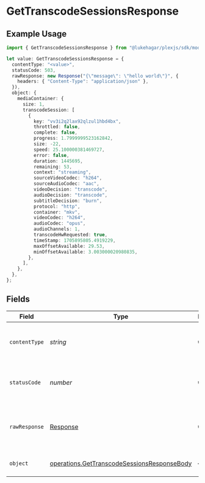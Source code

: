 # GetTranscodeSessionsResponse

## Example Usage

```typescript
import { GetTranscodeSessionsResponse } from "@lukehagar/plexjs/sdk/models/operations";

let value: GetTranscodeSessionsResponse = {
  contentType: "<value>",
  statusCode: 503,
  rawResponse: new Response("{\"message\": \"hello world\"}", {
    headers: { "Content-Type": "application/json" },
  }),
  object: {
    mediaContainer: {
      size: 1,
      transcodeSession: [
        {
          key: "vv3i2q2lax92qlzul1hbd4bx",
          throttled: false,
          complete: false,
          progress: 1.7999999523162842,
          size: -22,
          speed: 25.100000381469727,
          error: false,
          duration: 1445695,
          remaining: 53,
          context: "streaming",
          sourceVideoCodec: "h264",
          sourceAudioCodec: "aac",
          videoDecision: "transcode",
          audioDecision: "transcode",
          subtitleDecision: "burn",
          protocol: "http",
          container: "mkv",
          videoCodec: "h264",
          audioCodec: "opus",
          audioChannels: 1,
          transcodeHwRequested: true,
          timeStamp: 1705895805.4919229,
          maxOffsetAvailable: 29.53,
          minOffsetAvailable: 3.003000020980835,
        },
      ],
    },
  },
};
```

## Fields

| Field                                                                                                             | Type                                                                                                              | Required                                                                                                          | Description                                                                                                       |
| ----------------------------------------------------------------------------------------------------------------- | ----------------------------------------------------------------------------------------------------------------- | ----------------------------------------------------------------------------------------------------------------- | ----------------------------------------------------------------------------------------------------------------- |
| `contentType`                                                                                                     | *string*                                                                                                          | :heavy_check_mark:                                                                                                | HTTP response content type for this operation                                                                     |
| `statusCode`                                                                                                      | *number*                                                                                                          | :heavy_check_mark:                                                                                                | HTTP response status code for this operation                                                                      |
| `rawResponse`                                                                                                     | [Response](https://developer.mozilla.org/en-US/docs/Web/API/Response)                                             | :heavy_check_mark:                                                                                                | Raw HTTP response; suitable for custom response parsing                                                           |
| `object`                                                                                                          | [operations.GetTranscodeSessionsResponseBody](../../../sdk/models/operations/gettranscodesessionsresponsebody.md) | :heavy_minus_sign:                                                                                                | The Transcode Sessions                                                                                            |